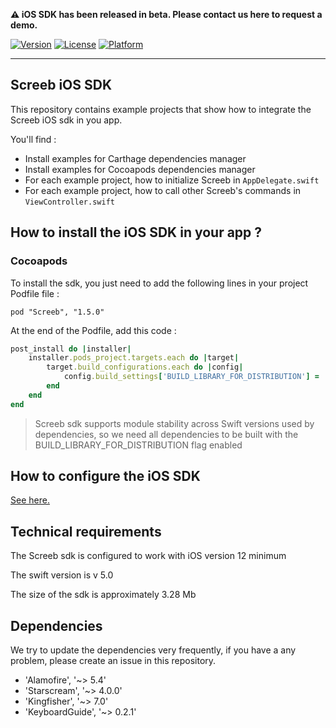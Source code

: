 __:warning:  iOS SDK has been released in beta. Please contact us here to request a demo.__

[![Version](https://img.shields.io/cocoapods/v/Screeb.svg?style=flat)](https://cocoapods.org/pods/Screeb)
[![License](https://img.shields.io/cocoapods/l/Screeb.svg?style=flat)](https://cocoapods.org/pods/Screeb)
[![Platform](https://img.shields.io/cocoapods/p/Screeb.svg?style=flat)](https://cocoapods.org/pods/Screeb)

___

## Screeb iOS SDK

This repository contains example projects that show how to integrate the Screeb iOS sdk in you app.

You'll find :

- Install examples for Carthage dependencies manager
- Install examples for Cocoapods dependencies manager
- For each example project, how to initialize Screeb in `AppDelegate.swift`
- For each example project, how to call other Screeb's commands in `ViewController.swift`

## How to install the iOS SDK in your app ?

### Cocoapods

To install the sdk, you just need to add the following lines in your project Podfile file :

```
pod "Screeb", "1.5.0"
```

At the end of the Podfile, add this code :

```ruby
post_install do |installer|
    installer.pods_project.targets.each do |target|
        target.build_configurations.each do |config|
            config.build_settings['BUILD_LIBRARY_FOR_DISTRIBUTION'] = 'YES'
        end
    end
end
```

> Screeb sdk supports module stability across Swift versions used by dependencies, so we need all dependencies to be built with the  BUILD_LIBRARY_FOR_DISTRIBUTION flag enabled

## How to configure the iOS SDK
[See here.](https://github.com/ScreebApp/developers/wiki/ios-SDK-install)

## Technical requirements

The Screeb sdk is configured to work with iOS version 12 minimum

The swift version is v 5.0

The size of the sdk is approximately 3.28 Mb

## Dependencies

We try to update the dependencies very frequently, if you have a any problem, please create an issue in this repository.

- 'Alamofire', '~> 5.4'
- 'Starscream', '~> 4.0.0'
- 'Kingfisher', '~> 7.0'
- 'KeyboardGuide', '~> 0.2.1'
